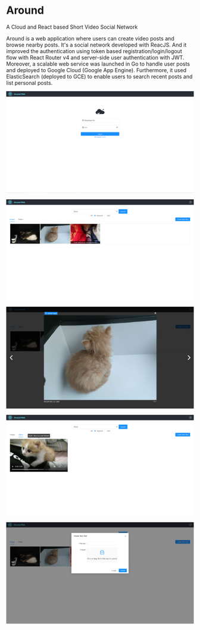 # Around
A Cloud and React based Short Video Social Network

Around is a web application where users can create video posts and browse nearby posts. It's a social network developed 
with ReacJS. And it improved the authentication using token based registration/login/logout flow with React Router 
v4 and server-side user authentication with JWT. Moreover, a scalable web service was launched in Go to handle user posts 
and deployed to Google Cloud (Google App Engine). Furthermore, it used ElasticSearch (deployed to GCE) to enable users 
to search recent posts and list personal posts.

![Login page](/images/login.png)

![Home page](/images/home.png)

![Image page](/images/image.png)

![Video page](/images/video.png)

![Upload page](/images/upload.png)
